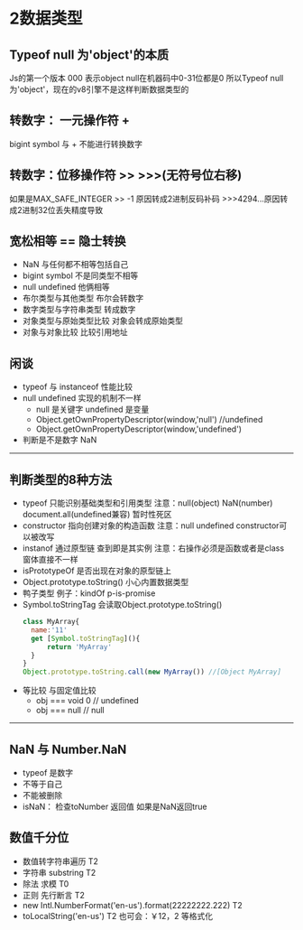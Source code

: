 # 2数据类型
## Typeof null 为'object'的本质
Js的第一个版本 000 表示object  null在机器码中0-31位都是0 所以Typeof null 为'object'，现在的v8引擎不是这样判断数据类型的
## 转数字： 一元操作符 +
bigint symbol 与 + 不能进行转换数字
## 转数字：位移操作符 >> >>>(无符号位右移)
如果是MAX_SAFE_INTEGER >> -1 原因转成2进制反码补码 >>>4294...原因转成2进制32位丢失精度导致
## 宽松相等 == 隐士转换
- NaN 与任何都不相等包括自己
- bigint symbol 不是同类型不相等
- null undefined 他俩相等
- 布尔类型与其他类型 布尔会转数字
- 数字类型与字符串类型  转成数字
- 对象类型与原始类型比较  对象会转成原始类型
- 对象与对象比较  比较引用地址
## 闲谈
- typeof 与 instanceof 性能比较
- null undefined 实现的机制不一样
  - null 是关键字 undefined 是变量
  - Object.getOwnPropertyDescriptor(window,'null') //undefined
  - Object.getOwnPropertyDescriptor(window,'undefined')
- 判断是不是数字 NaN
---
## 判断类型的8种方法
- typeof 只能识别基础类型和引用类型 注意：null(object) NaN(number) document.all(undefined兼容) 暂时性死区
- constructor 指向创建对象的构造函数 注意：null undefined constructor可以被改写
- instanof 通过原型链 查到即是其实例 注意：右操作必须是函数或者是class 窗体直接不一样
- isPrototypeOf 是否出现在对象的原型链上
- Object.prototype.toString() 小心内置数据类型
- 鸭子类型 例子：kindOf p-is-promise
- Symbol.toStringTag 会读取Object.prototype.toString()
  ```js
  class MyArray{
    name:'11'
    get [Symbol.toStringTag](){
        return 'MyArray'
    }
  }
  Object.prototype.toString.call(new MyArray()) //[Object MyArray]
  ```
- 等比较 与固定值比较
    - obj === void 0  // undefined 
    - obj === null  // null 
---
## NaN 与 Number.NaN
- typeof  是数字
- 不等于自己
- 不能被删除
- isNaN： 检查toNumber 返回值 如果是NaN返回true
## 数值千分位
- 数值转字符串遍历 T2
- 字符串 substring T2
- 除法 求模  T0
- 正则 先行断言 T2 
- new Intl.NumberFormat('en-us').format(22222222.222) T2
- toLocalString('en-us') T2 也可会：￥12，2 等格式化